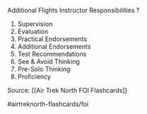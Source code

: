 Additional Flights Instructor Responsibilities
?
1. Supervision
2. Evaluation
3. Practical Endorsements
4. Additional Endorsements
5. Test Recommendations
6. See & Avoid Thinking
7. Pre-Solo Thinking
8. Proficiency
<!--SR:!2022-10-04,1,230-->


Source: [[Air Trek North FOI Flashcards]]

#airtreknorth-flashcards/foi